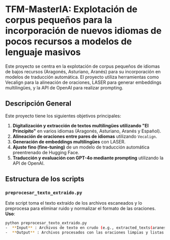 # TFM-MasterIA: Explotación de corpus pequeños para la incorporación de nuevos idiomas de pocos recursos a modelos de lenguaje masivos
Este proyecto se centra en la explotación de corpus pequeños de idiomas de bajos recursos (Aragonés, Asturiano, Aranés) para su incorporación en modelos de traducción automática. El proyecto utiliza herramientas como Vecalign para la alineación de oraciones, LASER para generar embeddings multilingües, y la API de OpenAI para realizar prompting.
## Descripción General

Este proyecto tiene los siguientes objetivos principales:

1. **Digitalización y extracción de textos multilingües utilizando "El Principito"** en varios idiomas (Aragonés, Asturiano, Aranés y Español).
2. **Alineación de oraciones entre pares de idiomas** utilizando `Vecalign`.
3. **Generación de embeddings multilingües** con LASER.
4. **Ajuste fino (fine-tuning)** de un modelo de traducción automática preentrenado de Hugging Face.
5. **Traducción y evaluación con GPT-4o mediante prompting** utilizando la API de OpenAI.


## Estructura de los scripts
### `preprocesar_texto_extraido.py`
Este script toma el texto extraído de los archivos escaneados y lo preprocesa para eliminar ruido y normalizar el formato de las oraciones.
**Uso**: 
  ```bash
python preprocesar_texto_extraido.py
-  **Input** : Archivos de texto en crudo (e.g., extracted_texts(aranes).txt).
-  **Output** : Archivos procesados con las oraciones limpias y listas para la alineación. (e.g. , extracted_texts(aranes)_procesado.txt)

